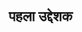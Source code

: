 ---
title: पहला उद्देशक

type: lesson

order:
  cat: anga
  aagam:
    position: 2
    depth: 1
  book:
    position: 1
    depth: 2
  chapter:
    position: 1
    depth: 3
  lesson: 
    position: 1
    depth: 4

parent: 
  type: chapter

children: 
  type: sutra
  count: 6

start:
end: पहला उद्देशक समाप्त।
---